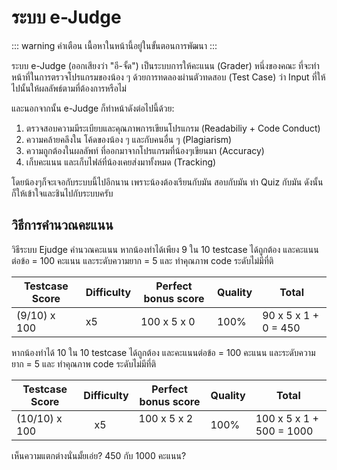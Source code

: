 # ระบบ e-Judge
::: warning คำเตือน
เนื้อหาในหน้านี้อยู่ในขั้นตอนการพัฒนา
:::

ระบบ e-Judge (ออกเสียงว่า "อี-จั้ด") เป็นระบบการให้คะแนน (Grader) หนึ่งของคณะ ที่จะทำหน้าที่ในการตรวจโปรแกรมของน้อง ๆ ด้วยการทดลองผ่านตัวทดสอบ (Test Case) ว่า Input ที่ให้ไปนั้นให้ผลลัพธ์ตามที่ต้องการหรือไม่

และนอกจากนั้น e-Judge ก็ทำหน้าดังต่อไปนี้ด้วย:

1. ตรวจสอบความมีระเบียบและคุณภาพการเขียนโปรแกรม (Readabiliy + Code Conduct)
2. ความคล้ายคลึงใน โค้ดของน้อง ๆ และกับคนอื่น ๆ (Plagiarism)
3. ความถูกต้องในผลลัพท์ ที่ออกมาจากโปรแกรมที่น้องๆเขียนมา (Accuracy)
4. เก็บคะแนน และเก็บไฟล์ที่น้องเคยส่งมาทั้งหมด (Tracking)

โดยน้องๆก็จะเจอกับระบบนี้ไปอีกนาน เพราะน้องต้องเรียนกับมัน สอบกับมัน ทำ Quiz กับมัน ดังนั้น ก็ให้เข้าใจและชินไปกับระบบครับ

## วิธีการคำนวณคะแนน
วิธีระบบ Ejudge คำนวณคะแนน หากน้องทำได้เพียง 9 ใน 10 testcase ได้ถูกต้อง และคะแนนต่อข้อ = 100 คะแนน และระดับความยาก = 5 และ ทำคุณภาพ code ระดับไม่มีที่ติ

|Testcase Score|Difficulty|Perfect bonus score|Quality|Total|
|--------------|----------|-------------------|-------|-----|
|(9/10) x 100  |x5        |100 x 5 x 0        |100%   |90 x 5 x 1 + 0 = 450|


หากน้องทำได้ 10 ใน 10 testcase ได้ถูกต้อง และคะแนนต่อข้อ = 100 คะแนน
และระดับความยาก = 5 และ ทำคุณภาพ code ระดับไม่มีที่ติ

|Testcase Score|Difficulty|Perfect bonus score|Quality|Total|
|--------------|----------|-------------------|-------|-----|
|(10/10) x 100 |	      x5|100 x 5 x 2        |100%   |100 x 5 x 1 + 500 = 1000|


เห็นความแตกต่างนั่นมั้ยเอ่ย? 450 กับ 1000 คะแนน?
